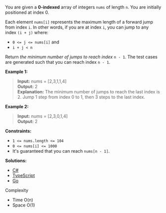 You are given a **0-indexed** array of integers `nums` of length `n`. You are initially positioned at index 0.

Each element `nums[i]` represents the maximum length of a forward jump from index `i`. In other words, if you are at index `i`, you can jump to any index `(i + j)` where:

- `0 <= j <= nums[i]` and
- `i + j < n`

Return _the minimum number of jumps to reach index_ `n - 1`. The test cases are generated such that you can reach index `n - 1`.

**Example 1:**

> **Input:** nums = [2,3,1,1,4]  
> **Output:** 2  
> **Explanation:** The minimum number of jumps to reach the last index is 2. Jump 1 step from index 0 to 1, then 3 steps to the last index.

**Example 2:**

> **Input:** nums = [2,3,0,1,4]  
> **Output:** 2

**Constraints:**

- `1 <= nums.length <= 104`
- `0 <= nums[i] <= 1000`
- It's guaranteed that you can reach `nums[n - 1]`.

**Solutions:**

- [C#](/array-string/jump-game-II/jump-game-II.cs)
- [TypeScript](/array-string/jump-game-II/jump-game-II.ts)
- [Go](/array-string/jump-game-II/jump-game-II.go)

Complexity
- Time O(n)
- Space O(1)